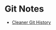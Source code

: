 # Git Notes

- [Cleaner Git History](https://github.com/eyeyar03/Notes/tree/main/git/cleaner-history#cleaner-git-history)
